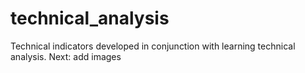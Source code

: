 # technical_analysis
Technical indicators developed in conjunction with learning technical analysis.
Next: add images
